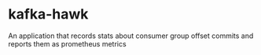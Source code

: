 # kafka-hawk
An application that records stats about consumer group offset commits and reports them as prometheus metrics
